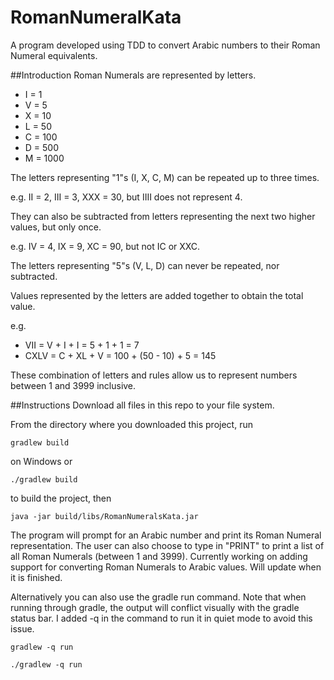 # RomanNumeralKata
A program developed using TDD to convert Arabic numbers to their Roman Numeral equivalents.

##Introduction
Roman Numerals are represented by letters.

- I = 1
- V = 5
- X = 10
- L = 50
- C = 100
- D = 500
- M = 1000

The letters representing "1"s (I, X, C, M) can be repeated up to three times.

e.g. II = 2, III = 3, XXX = 30, but IIII does not represent 4.

They can also be subtracted from letters representing the next two higher values, but only once.

e.g. IV = 4, IX = 9, XC = 90, but not IC or XXC.

The letters representing "5"s (V, L, D) can never be repeated, nor subtracted.

Values represented by the letters are added together to obtain the total value.

e.g. 
- VII = V + I + I = 5 + 1 + 1 = 7
- CXLV = C + XL + V = 100 + (50 - 10) + 5 = 145

These combination of letters and rules allow us to represent numbers between 1 and 3999 inclusive.

##Instructions
Download all files in this repo to your file system.

From the directory where you downloaded this project, run
```
gradlew build
```
on Windows or 
```
./gradlew build
```
to build the project, then
```
java -jar build/libs/RomanNumeralsKata.jar
```
The program will prompt for an Arabic number and print its Roman Numeral representation.  The user can also choose to type in "PRINT" to print a list of all Roman Numerals (between 1 and 3999).  Currently working on adding support for converting Roman Numerals to Arabic values.  Will update when it is finished.

Alternatively you can also use the gradle run command.  Note that when running through gradle, the output will conflict visually with the gradle status bar.  I added -q in the command to run it in quiet mode to avoid this issue.
```
gradlew -q run
```
```
./gradlew -q run
```
